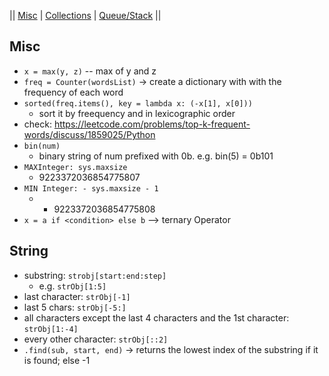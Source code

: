 || [Misc](cheatsheets/catchall.md) | [Collections](cheatsheets/collections.md) | [Queue/Stack](cheatsheets/queue.md) ||

## Misc
   * `x = max(y, z)`    -- max of y and z
   * `freq = Counter(wordsList)`  -> create a dictionary with with the frequency of each word
   * `sorted(freq.items(), key = lambda x: (-x[1], x[0]))`
      * sort it by freequency and in lexicographic order
   * check: https://leetcode.com/problems/top-k-frequent-words/discuss/1859025/Python
   * `bin(num)`
      * binary string of num prefixed with 0b. e.g. bin(5) = 0b101
   * `MAXInteger: sys.maxsize`
      * 9223372036854775807
   * `MIN Integer: - sys.maxsize - 1` 
      * - 9223372036854775808
   * `x = a if <condition> else b`   --> ternary Operator

## String
   * substring: `strobj[start:end:step]`
	   * e.g. `strObj[1:5]`
   * last character: `strObj[-1]`
   * last 5 chars: `strObj[-5:]`
   * all characters except the last 4 characters and the 1st character: `strObj[1:-4]`
   * every other character: `strObj[::2]`
   * `.find(sub, start, end)`   -> returns the lowest index of the substring if it is found; else -1

